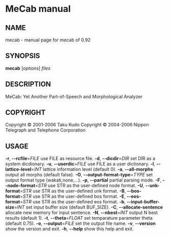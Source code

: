 # MeCab manual

## NAME

mecab - manual page for mecab of 0.92

## SYNOPSIS

**mecab** [*options*] *files*

## DESCRIPTION

MeCab: Yet Another Part-of-Speech and Morphological Analyzer

## COPYRIGHT

Copyright © 2001-2006 Taku Kudo
Copyright © 2004-2006 Nippon Telegraph and Telephone Corporation

## USAGE

**-r**, **--rcfile**=*FILE*
    	use FILE as resource file.
**-d**, **--dicdir**=*DIR*
    	set DIR as a system dicdionary.
**-u**, **--userdic**=*FILE*
	use FILE as a user dictionary.
**-l**, **--lattice-level**=*INT*
	lattice information level (default 0).
**-a**, **--all-morphs**
	output all morphs (default false).
**-O**, **--output-format-type**=*TYPE*
	set output format type (wakati,none,...).
**-p**, **--partial**
	partial parsing mode.
**-F**, **--node-format**=*STR*
	use STR as the user-defined node format.
**-U**, **--unk-format**=*STR*
	use STR as the user-defined unk format.
**-B**, **--bos-format**=*STR*
	use STR as the user-defined bos format.
**-E**, **--eos-format**=*STR*
	use STR as the user-defined eos format.
**-b**, **--input-buffer-size**=*INT*
	set input buffer size (default BUF_SIZE).
**-C**, **--allocate-sentence**
	allocate new memory for input sentence.
**-N**, **--nbest**=*INT*
	output N best results (default 1).
**-t**, **--theta**=*FLOAT*
	set temparature parameter theta (default 0.75).
**-o**, **--output**=*FILE*
	set the output file name.
**-v**, **--version**
	show the version and exit.
**-h**, **--help**
	show this help and exit.